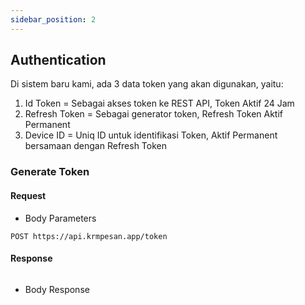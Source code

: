 ```yaml
---
sidebar_position: 2
---
```


## Authentication

Di sistem baru kami, ada 3 data token yang akan digunakan, yaitu:

1. Id Token = Sebagai akses token ke REST API, Token Aktif 24 Jam
2. Refresh Token = Sebagai generator token, Refresh Token Aktif Permanent
3. Device ID = Uniq ID untuk identifikasi Token, Aktif Permanent bersamaan dengan Refresh Token


### Generate Token

#### Request

- Body Parameters




```
POST https://api.krmpesan.app/token
```


#### Response


```
```

- Body Response
